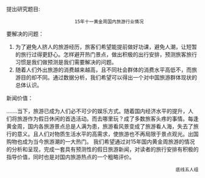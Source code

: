 提出研究题目:

                             15年十一黄金周国内旅游行业情况




要解决的问题：


1. 为了避免人挤人的旅游经历，旅客们希望能提前做好功课，避免人潮，让短暂的旅行过得更舒心。怎样避开热门景点，做出积极的出行安排，预测旅客旅行习惯是我们做预测是我们需要解决的问题。
2. 随着人们外出旅游的消费越来越高，且不同社会群体的消费水平高低不，而旅游目的却不同。通过数据分析，我们希望可以得出一个对中国旅游群体现状的总体认识。






  新闻价值：
 
.......当下，旅游已成为人们必不可少的娱乐方式。随着国内经济水平的提升，人们将旅游作为假日休闲的首选活动。而去哪里玩？成了多数旅客头疼的事情。每逢黄金周，国内各旅游景点总是人满为患，旅游看风景变成了旅游看人海，失去了旅行的意义。且人们对物质生活水平的高需求，使旅游也不再局限于景点观光。出国购物也成为当今旅游潮的一大热门。
我们希望通过对15年国内黄金周旅游的情况的分析和呈现，完成一套具有预测性的假日旅游新闻，对读者的旅行安排有积极的指导价值，同时也是对国内旅游热点的一个粗略评价。




                                                                  底线五人组